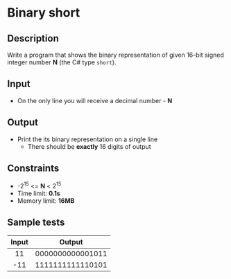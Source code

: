 # Binary short

## Description
Write a program that shows the binary representation of given 16-bit signed integer number **N** (the C# type `short`).

## Input
- On the only line you will receive a decimal number - **N**

## Output
- Print the its binary representation on a single line
  - There should be **exactly** 16 digits of output

## Constraints
- -2<sup>15</sup> <= **N** < 2<sup>15</sup>
- Time limit: **0.1s**
- Memory limit: **16MB**

## Sample tests

| Input | Output           |
|:-----:|:----------------:|
| 11    | 0000000000001011 |
| -11   | 1111111111110101 |